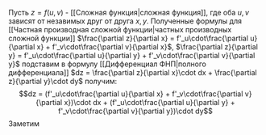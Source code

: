 Пусть $z = f(u, v)$ - [[Сложная функция|сложная функция]], где оба $u,v$ зависят от незавимых друг от друга $x,y$. Полученные формулы для [[Частная производная сложной функции|частных производных сложной функции]] $\frac{\partial z}{\partial x} = f'_u\cdot\frac{\partial u}{\partial x} + f'_v\cdot\frac{\partial v}{\partial x}$, $\frac{\partial z}{\partial y} = f'_u\cdot\frac{\partial u}{\partial y} + f'_v\cdot\frac{\partial v}{\partial y}$ подставим в формулу [[Дифференциал ФНП|полного дифференциала]] $dz = \frac{\partial z}{\partial x}\cdot  dx + \frac{\partial z}{\partial y}\cdot dy$ получим:$$dz = (f'_u\cdot\frac{\partial u}{\partial x} + f'_v\cdot\frac{\partial v}{\partial x})\cdot  dx + (f'_u\cdot\frac{\partial u}{\partial y} + f'_v\cdot\frac{\partial v}{\partial y})\cdot dy$$Заметим 